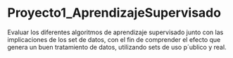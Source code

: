 # Proyecto1_AprendizajeSupervisado
Evaluar los diferentes algoritmos de aprendizaje supervisado junto con las implicaciones de los set de datos, con el fin de comprender el efecto que genera un buen tratamiento de datos, utilizando sets de uso p´ublico y real.
